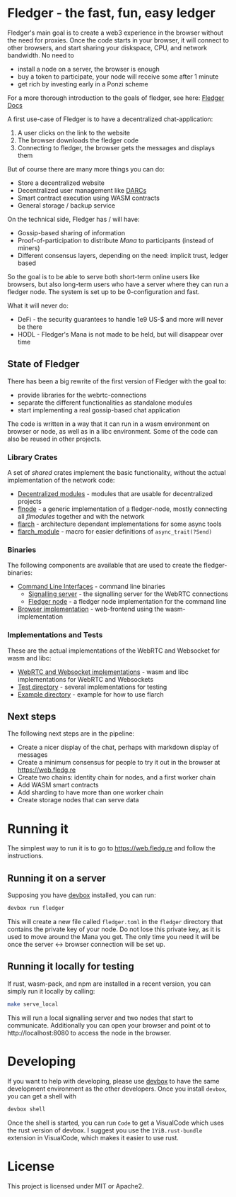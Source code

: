 # Fledger - the fast, fun, easy ledger

Fledger's main goal is to create a web3 experience in the browser without the
need for proxies.
Once the code starts in your browser, it will connect to other browsers,
and start sharing your diskspace, CPU, and network bandwidth.
No need to 
- install a node on a server, the browser is enough
- buy a token to participate, your node will receive some after 1 minute
- get rich by investing early in a Ponzi scheme

For a more thorough introduction to the goals of fledger, see here: [Fledger Docs](https://fledg.re)

A first use-case of Fledger is to have a decentralized chat-application:
1. A user clicks on the link to the website
1. The browser downloads the fledger code
1. Connecting to fledger, the browser gets the messages and displays them

But of course there are many more things you can do:
- Store a decentralized website
- Decentralized user management like [DARCs](https://www.c4dt.org/article/darc/)
- Smart contract execution using WASM contracts
- General storage / backup service

On the technical side, Fledger has / will have:
- Gossip-based sharing of information
- Proof-of-participation to distribute _Mana_ to participants (instead of miners)
- Different consensus layers, depending on the need: implicit trust, ledger based

So the goal is to be able to serve both short-term online users like browsers,
but also long-term users who have a server where they can run a fledger node.
The system is set up to be 0-configuration and fast.

What it will never do:
- DeFi - the security guarantees to handle 1e9 US-$ and more will never be there
- HODL - Fledger's Mana is not made to be held, but will disappear over time

## State of Fledger

There has been a big rewrite of the first version of Fledger with the goal to:
- provide libraries for the webrtc-connections
- separate the different functionalities as standalone modules
- start implementing a real gossip-based chat application

The code is written in a way that it can run in a wasm environment on
browser or node, as well as in a libc environment.
Some of the code can also be reused in other projects.

### Library Crates

A set of _shared_ crates implement the basic functionality, without the actual implementation
of the network code:

- [Decentralized modules](./flmodules/) - modules that are usable for decentralized projects
- [flnode](./flnode) - a generic implementation of a fledger-node, mostly connecting all
  _flmodules_ together and with the network
- [flarch](./flarch) - architecture dependant implementations for some async tools
- [flarch_module](./flarch_module) - macro for easier definitions of `async_trait(?Send)`

### Binaries

The following components are available that are used to create the fledger-binaries:
- [Command Line Interfaces](./cli) - command line binaries
  - [Signalling server](./cli/flsignal) - the signalling server for the WebRTC connections
  - [Fledger node](./cli/fledger) - a fledger node implementation for the command line
- [Browser implementation](./flbrowser) - web-frontend using the wasm-implementation

### Implementations and Tests

These are the actual implementations of the WebRTC and Websocket for wasm and libc:
- [WebRTC and Websocket implementations](./flarch) - wasm and libc implementations for WebRTC and Websockets
- [Test directory](./test) - several implementations for testing
- [Example directory](./example) - example for how to use flarch

## Next steps

The following next steps are in the pipeline:
- Create a nicer display of the chat, perhaps with markdown display of messages
- Create a minimum consensus for people to try it out in the browser at
https://web.fledg.re
- Create two chains: identity chain for nodes, and a first worker chain
- Add WASM smart contracts
- Add sharding to have more than one worker chain
- Create storage nodes that can serve data

# Running it

The simplest way to run it is to go to https://web.fledg.re and follow the
instructions.

## Running it on a server

Supposing you have [devbox](https://www.jetify.com/devbox/docs/installing_devbox/) installed, you can run:

```bash
devbox run fledger
```

This will create a new file called `fledger.toml` in the `fledger` directory
that contains the private key of your node.
Do not lose this private key, as it is used to move around the Mana you get.
The only time you need it will be once the server <-> browser connection will
be set up.

## Running it locally for testing

If rust, wasm-pack, and npm are installed in a recent version, you can simply
run it locally by calling:

```bash
make serve_local
```

This will run a local signalling server and two nodes that start to communicate.
Additionally you can open your browser and point ot to http://localhost:8080 to
access the node in the browser.

# Developing

If you want to help with developing, please use
[devbox](https://www.jetify.com/devbox/docs/installing_devbox/)
to have the same development environment as the other developers.
Once you install `devbox`, you can get a shell with

```bash
devbox shell
```

Once the shell is started, you can run `Code` to get a VisualCode which uses the rust
version of devbox.
I suggest you use the `1YiB.rust-bundle` extension in VisualCode, which makes it easier
to use rust.

# License

This project is licensed under MIT or Apache2.
